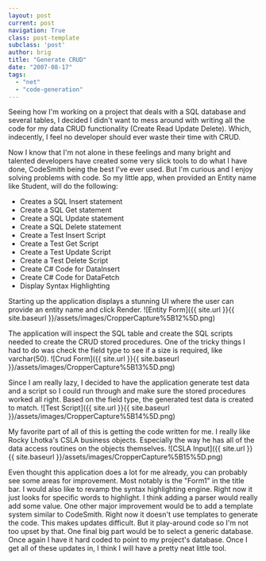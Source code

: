 ```yaml
---
layout: post
current: post
navigation: True
class: post-template
subclass: 'post'
author: brig
title: "Generate CRUD"
date: "2007-08-17"
tags:
  - "net"
  - "code-generation"
---
```


Seeing how I'm working on a project that deals with a SQL database and several tables, I decided I didn't want to mess around with writing all the code for my data CRUD functionality (Create Read Update Delete). Which, indecently, I feel no developer should ever waste their time with CRUD.

Now I know that I'm not alone in these feelings and many bright and talented developers have created some very slick tools to do what I have done, CodeSmith being the best I've ever used. But I'm curious and I enjoy solving problems with code. So my little app, when provided an Entity name like Student, will do the following:

- Creates a SQL Insert statement
- Create a SQL Get statement
- Create a SQL Update statement
- Create a SQL Delete statement
- Create a Test Insert Script
- Create a Test Get Script
- Create a Test Update Script
- Create a Test Delete Script
- Create C# Code for DataInsert
- Create C# Code for DataFetch
- Display Syntax Highlighting

Starting up the application displays a stunning UI where the user can provide an entity name and click Render.
![Entity Form]({{ site.url }}{{ site.baseurl }}/assets/images/CropperCapture%5B12%5D.png)

The application will inspect the SQL table and create the SQL scripts needed to create the CRUD stored procedures. One of the tricky things I had to do was check the field type to see if a size is required, like varchar(50).
![Crud Form]({{ site.url }}{{ site.baseurl }}/assets/images/CropperCapture%5B13%5D.png)

Since I am really lazy, I decided to have the application generate test data and a script so I could run through and make sure the stored procedures worked all right. Based on the field type, the generated test data is created to match.
![Test Script]({{ site.url }}{{ site.baseurl }}/assets/images/CropperCapture%5B14%5D.png)

My favorite part of all of this is getting the code written for me. I really like Rocky Lhotka's CSLA business objects. Especially the way he has all of the data access routines on the objects themselves.
![CSLA Input]({{ site.url }}{{ site.baseurl }}/assets/images/CropperCapture%5B15%5D.png)

Even thought this application does a lot for me already, you can probably see some areas for improvement. Most notably is the "Form1" in the title bar. I would also like to revamp the syntax highlighting engine. Right now it just looks for specific words to highlight. I think adding a parser would really add some value.
One other major improvement would be to add a template system similar to CodeSmith. Right now it doesn't use templates to generate the code. This makes updates difficult. But it play-around code so I'm not too upset by that. One final big part would be to select a generic database. Once again I have it hard coded to point to my project's database. Once I get all of these updates in, I think I will have a pretty neat little tool.
